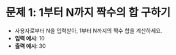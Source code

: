 # 문제 1: 1부터 N까지 짝수의 합 구하기
- 사용자로부터 N을 입력받아, 1부터 N까지의 짝수 합을 계산하세요.
- **입력 예시**: 10  
- **출력 예시**: 30
